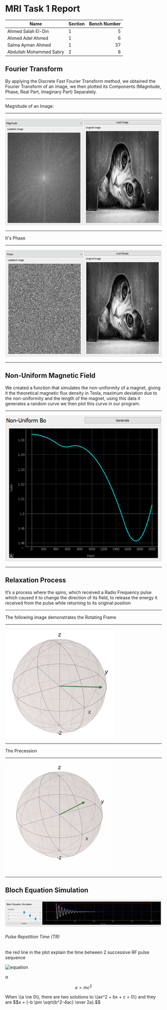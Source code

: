 <script src="https://polyfill.io/v3/polyfill.min.js?features=es6"></script>
<script id="MathJax-script" async src="https://cdn.jsdelivr.net/npm/mathjax@3/es5/tex-mml-chtml.js"></script>
# MRI Task 1 Report

| Name                    | Section | Bench Number |
|-------------------------|---------|-------------:|
| Ahmed Salah El-Din      | 1       |            5 |
| Ahmed Adel Ahmed        | 1       |           6  |
| Salma Ayman Ahmed       | 1       |           37 |
| Abdullah Mohammed Sabry | 2       |            8 |

Fourier Transform
---

By applying the Discrete Fast Fourier Transform method, we obtained the Fourier Transform of an image, we then plotted its Components (Magnitude, Phase, Real Part, Imaginary Part) Separately.

---

Magnitude of an Image:

---

![alt text](Mag.png "Magnitude of the Fourier Transform of an image")

---

It's Phase

---

![alt text](Phase.png "Phase of the Fourier Transform of an image")

---

Non-Uniform Magnetic Field
---

We created a function that simulates the non-uniformity of a magnet, giving it the theoretical magnetic flux density in Tesla, maximum deviation due to the non-uniformity and the length of the magnet, using this data it generates a random curve we then plot this curve in our program.

---

![alt text](Nonuniform.png "The generated curve of the non-uniformity effect.")

---
Relaxation Process
---

It’s a process where the spins, which received a Radio Frequency pulse which caused it to change the direction of its field, to release the energy it received from the pulse while returning to its original position

---

The following image demonstrates the Rotating Frame

---

![alt text](Relaxation.gif "Rotating Frame.")

---

The Precession

---

![alt text](Precess.gif "The Precession.")

---
Bloch Equation Simulation
---


![alt text](Bloch.png "Bloch Equation.")

###### Pulse Repetition Time (TR)
the red line in the plot explain the time between 2 successive RF pulse sequence

![equation](sadsa)

 $\alpha$

$$e = mc^2$$

<html>
<head>
<title>MathJax TeX Test Page</title>
<script src="https://polyfill.io/v3/polyfill.min.js?features=es6"></script>
<script type="text/javascript" id="MathJax-script" async
  src="https://cdn.jsdelivr.net/npm/mathjax@3/es5/tex-chtml.js">
</script>
</head>
<body>
When \(a \ne 0\), there are two solutions to \(ax^2 + bx + c = 0\) and they are
$$x = {-b \pm \sqrt{b^2-4ac} \over 2a}.$$
</body>
</html>
